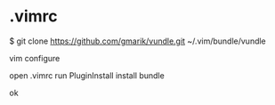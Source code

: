 # .vimrc

$  git clone https://github.com/gmarik/vundle.git  ~/.vim/bundle/vundle
 
vim configure

open .vimrc
run PluginInstall  install bundle

ok
